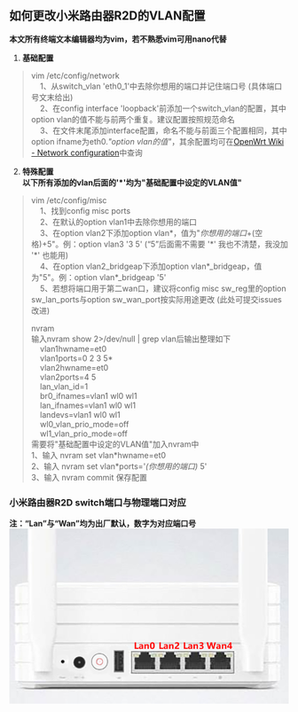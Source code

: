 ## 如何更改小米路由器R2D的VLAN配置
**本文所有终端文本编辑器均为vim，若不熟悉vim可用nano代替**
1. **基础配置**  
>vim /etc/config/network  
&nbsp;&nbsp;&nbsp;&nbsp;1、从switch_vlan 'eth0_1'中去除你想用的端口并记住端口号 (具体端口号文末给出)  
&nbsp;&nbsp;&nbsp;&nbsp;2、在config interface 'loopback'前添加一个switch\_vlan的配置，其中option vlan的值不能与前两个重复。建议配置按照规范命名  
&nbsp;&nbsp;&nbsp;&nbsp;3、在文件末尾添加interface配置，命名不能与前面三个配置相同，其中option ifname为eth0._"option vlan的值"_，其余配置均可在[OpenWrt Wiki - Network configuration](https://wiki.openwrt.org/doc/uci/network)中查询

2. **特殊配置**  
**以下所有添加的vlan后面的'*'均为"基础配置中设定的VLAN值"**
>vim /etc/config/misc  
&nbsp;&nbsp;&nbsp;&nbsp;1、找到config misc ports  
&nbsp;&nbsp;&nbsp;&nbsp;2、在默认的option vlan1中去除你想用的端口  
&nbsp;&nbsp;&nbsp;&nbsp;3、在option vlan2下添加option vlan\*，值为"_你想用的端口_+(空格)+5"。例：option vlan3 '3 5' (“5”后面需不需要 '\*' 我也不清楚，我没加 '\*' 也能用)  
&nbsp;&nbsp;&nbsp;&nbsp;4、在option vlan2_bridgeap下添加option vlan\*\_bridgeap，值为"5"。例：option vlan\*\_bridgeap '5'  
&nbsp;&nbsp;&nbsp;&nbsp;5、若想将端口用于第二wan口，建议将config misc sw\_reg里的option sw\_lan\_ports与option sw\_wan\_port按实际用途更改 (此处可提交issues改进)
>
>nvram  
输入nvram show 2>/dev/null | grep vlan后输出整理如下  
&nbsp;&nbsp;&nbsp;&nbsp;vlan1hwname=et0  
&nbsp;&nbsp;&nbsp;&nbsp;vlan1ports=0 2 3 5\*  
&nbsp;&nbsp;&nbsp;&nbsp;vlan2hwname=et0  
&nbsp;&nbsp;&nbsp;&nbsp;vlan2ports=4 5  
&nbsp;&nbsp;&nbsp;&nbsp;lan\_vlan\_id=1  
&nbsp;&nbsp;&nbsp;&nbsp;br0\_ifnames=vlan1 wl0 wl1  
&nbsp;&nbsp;&nbsp;&nbsp;lan\_ifnames=vlan1 wl0 wl1   
&nbsp;&nbsp;&nbsp;&nbsp;landevs=vlan1 wl0 wl1  
&nbsp;&nbsp;&nbsp;&nbsp;wl0_vlan\_prio\_mode=off  
&nbsp;&nbsp;&nbsp;&nbsp;wl1_vlan\_prio\_mode=off  
需要将"基础配置中设定的VLAN值"加入nvram中  
1、输入 nvram set vlan\*hwname=et0  
2、输入 nvram set vlan\*ports='_(你想用的端口)_ 5'  
3、输入 nvram commit 保存配置

### 小米路由器R2D switch端口与物理端口对应
**注：“Lan”与“Wan”均为出厂默认，数字为对应端口号**  
![MiRother2-switch](https://raw.githubusercontent.com/BoringCat/MyLog/master/Picture/MiRother/MiRother2-switch.png)
